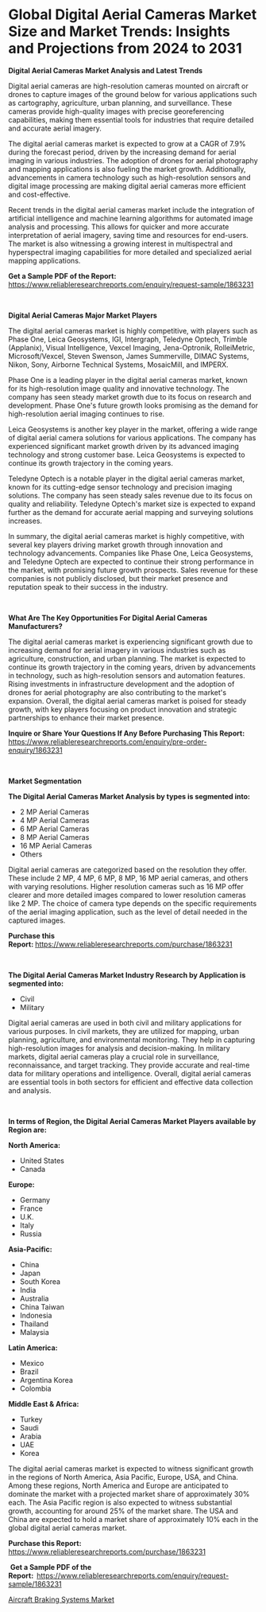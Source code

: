 <p><h1>Global Digital Aerial Cameras Market Size and Market Trends: Insights and Projections from 2024 to 2031</h1></p><p><strong>Digital Aerial Cameras Market Analysis and Latest Trends</strong></p>
<p><p>Digital aerial cameras are high-resolution cameras mounted on aircraft or drones to capture images of the ground below for various applications such as cartography, agriculture, urban planning, and surveillance. These cameras provide high-quality images with precise georeferencing capabilities, making them essential tools for industries that require detailed and accurate aerial imagery.</p><p>The digital aerial cameras market is expected to grow at a CAGR of 7.9% during the forecast period, driven by the increasing demand for aerial imaging in various industries. The adoption of drones for aerial photography and mapping applications is also fueling the market growth. Additionally, advancements in camera technology such as high-resolution sensors and digital image processing are making digital aerial cameras more efficient and cost-effective.</p><p>Recent trends in the digital aerial cameras market include the integration of artificial intelligence and machine learning algorithms for automated image analysis and processing. This allows for quicker and more accurate interpretation of aerial imagery, saving time and resources for end-users. The market is also witnessing a growing interest in multispectral and hyperspectral imaging capabilities for more detailed and specialized aerial mapping applications.</p></p>
<p><strong>Get a Sample PDF of the Report:&nbsp;</strong> <a href="https://www.reliableresearchreports.com/enquiry/request-sample/1863231">https://www.reliableresearchreports.com/enquiry/request-sample/1863231</a></p>
<p>&nbsp;</p>
<p><strong>Digital Aerial Cameras Major Market Players</strong></p>
<p><p>The digital aerial cameras market is highly competitive, with players such as Phase One, Leica Geosystems, IGI, Intergraph, Teledyne Optech, Trimble (Applanix), Visual Intelligence, Vexcel Imaging, Jena-Optronik, RolleiMetric, Microsoft/Vexcel, Steven Swenson, James Summerville, DIMAC Systems, Nikon, Sony, Airborne Technical Systems, MosaicMill, and IMPERX.</p><p>Phase One is a leading player in the digital aerial cameras market, known for its high-resolution image quality and innovative technology. The company has seen steady market growth due to its focus on research and development. Phase One's future growth looks promising as the demand for high-resolution aerial imaging continues to rise.</p><p>Leica Geosystems is another key player in the market, offering a wide range of digital aerial camera solutions for various applications. The company has experienced significant market growth driven by its advanced imaging technology and strong customer base. Leica Geosystems is expected to continue its growth trajectory in the coming years.</p><p>Teledyne Optech is a notable player in the digital aerial cameras market, known for its cutting-edge sensor technology and precision imaging solutions. The company has seen steady sales revenue due to its focus on quality and reliability. Teledyne Optech's market size is expected to expand further as the demand for accurate aerial mapping and surveying solutions increases.</p><p>In summary, the digital aerial cameras market is highly competitive, with several key players driving market growth through innovation and technology advancements. Companies like Phase One, Leica Geosystems, and Teledyne Optech are expected to continue their strong performance in the market, with promising future growth prospects. Sales revenue for these companies is not publicly disclosed, but their market presence and reputation speak to their success in the industry.</p></p>
<p>&nbsp;</p>
<p><strong>What Are The Key Opportunities For Digital Aerial Cameras Manufacturers?</strong></p>
<p><p>The digital aerial cameras market is experiencing significant growth due to increasing demand for aerial imagery in various industries such as agriculture, construction, and urban planning. The market is expected to continue its growth trajectory in the coming years, driven by advancements in technology, such as high-resolution sensors and automation features. Rising investments in infrastructure development and the adoption of drones for aerial photography are also contributing to the market's expansion. Overall, the digital aerial cameras market is poised for steady growth, with key players focusing on product innovation and strategic partnerships to enhance their market presence.</p></p>
<p><strong>Inquire or Share Your Questions If Any Before Purchasing This Report:</strong> <a href="https://www.reliableresearchreports.com/enquiry/pre-order-enquiry/1863231">https://www.reliableresearchreports.com/enquiry/pre-order-enquiry/1863231</a></p>
<p>&nbsp;</p>
<p><strong>Market Segmentation</strong></p>
<p><strong>The Digital Aerial Cameras Market Analysis by types is segmented into:</strong></p>
<p><ul><li>2 MP Aerial Cameras</li><li>4 MP Aerial Cameras</li><li>6 MP Aerial Cameras</li><li>8 MP Aerial Cameras</li><li>16 MP Aerial Cameras</li><li>Others</li></ul></p>
<p><p>Digital aerial cameras are categorized based on the resolution they offer. These include 2 MP, 4 MP, 6 MP, 8 MP, 16 MP aerial cameras, and others with varying resolutions. Higher resolution cameras such as 16 MP offer clearer and more detailed images compared to lower resolution cameras like 2 MP. The choice of camera type depends on the specific requirements of the aerial imaging application, such as the level of detail needed in the captured images.</p></p>
<p><strong>Purchase this Report:&nbsp;</strong><a href="https://www.reliableresearchreports.com/purchase/1863231">https://www.reliableresearchreports.com/purchase/1863231</a></p>
<p>&nbsp;</p>
<p><strong>The Digital Aerial Cameras Market Industry Research by Application is segmented into:</strong></p>
<p><ul><li>Civil</li><li>Military</li></ul></p>
<p><p>Digital aerial cameras are used in both civil and military applications for various purposes. In civil markets, they are utilized for mapping, urban planning, agriculture, and environmental monitoring. They help in capturing high-resolution images for analysis and decision-making. In military markets, digital aerial cameras play a crucial role in surveillance, reconnaissance, and target tracking. They provide accurate and real-time data for military operations and intelligence. Overall, digital aerial cameras are essential tools in both sectors for efficient and effective data collection and analysis.</p></p>
<p>&nbsp;</p>
<p><strong>In terms of Region, the Digital Aerial Cameras Market Players available by Region are:</strong></p>
<p>
    <p> <strong> North America: </strong>
        <ul>
            <li>United States</li>
            <li>Canada</li>
        </ul>
        </p> 
    <p> <strong> Europe: </strong>
        <ul>
            <li>Germany</li>
            <li>France</li>
            <li>U.K.</li>
            <li>Italy</li>
            <li>Russia</li>
        </ul>
        </p> 
    <p> <strong> Asia-Pacific: </strong>
        <ul>
            <li>China</li>
            <li>Japan</li>
            <li>South Korea</li>
            <li>India</li>
            <li>Australia</li>
            <li>China Taiwan</li>
            <li>Indonesia</li>
            <li>Thailand</li>
            <li>Malaysia</li>
        </ul>
        </p> 
    <p> <strong> Latin America: </strong>
        <ul>
            <li>Mexico</li>
            <li>Brazil</li>
            <li>Argentina Korea</li>
            <li>Colombia</li>
        </ul>
        </p> 
    <p> <strong> Middle East & Africa: </strong>
        <ul>
            <li>Turkey</li>
            <li>Saudi</li>
            <li>Arabia</li>
            <li>UAE</li>
            <li>Korea</li>
        </ul>
    </p>
    </p>
<p><p>The digital aerial cameras market is expected to witness significant growth in the regions of North America, Asia Pacific, Europe, USA, and China. Among these regions, North America and Europe are anticipated to dominate the market with a projected market share of approximately 30% each. The Asia Pacific region is also expected to witness substantial growth, accounting for around 25% of the market share. The USA and China are expected to hold a market share of approximately 10% each in the global digital aerial cameras market.</p></p>
<p><strong>Purchase this Report: </strong><a href="https://www.reliableresearchreports.com/purchase/1863231">https://www.reliableresearchreports.com/purchase/1863231</a></p>
<p>&nbsp;<strong>Get a Sample PDF of the Report:&nbsp;&nbsp;</strong><a href="https://www.reliableresearchreports.com/enquiry/request-sample/1863231">https://www.reliableresearchreports.com/enquiry/request-sample/1863231</a></p>
<p><strong></strong></p>
<p><p><a href="https://sulfuric-clavicle-d39.notion.site/Aircraft-Braking-Systems-Market-Furnish-Information-about-Market-Size-Market-Share-Market-Dynamics-34330d322a244945b40ef21722d4bac1">Aircraft Braking Systems Market</a></p></p>